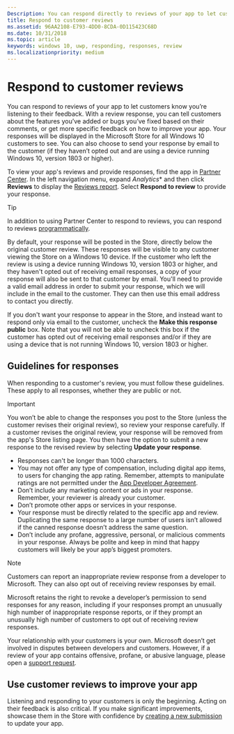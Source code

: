 ```yaml
---
Description: You can respond directly to reviews of your app to let customers know you’re listening to their feedback.
title: Respond to customer reviews
ms.assetid: 96AA2108-E793-4DD0-8CDA-0D115423C68D
ms.date: 10/31/2018
ms.topic: article
keywords: windows 10, uwp, responding, responses, review
ms.localizationpriority: medium
---
```

# Respond to customer reviews


You can respond to reviews of your app to let customers know you’re listening to their feedback. With a review response, you can tell customers about the features you’ve added or bugs you’ve fixed based on their comments, or get more specific feedback on how to improve your app. Your responses will be displayed in the Microsoft Store for all Windows 10 customers to see. You can also choose to send your response by email to the customer (if they haven’t opted out and are using a device running Windows 10, version 1803 or higher).

To view your app's reviews and provide responses, find the app in [Partner Center](https://partner.microsoft.com/dashboard). In the left navigation menu, expand *Analytics** and then click **Reviews** to display the [Reviews report](reviews-report.md). Select **Respond to review** to provide your response.

> [!TIP]
> In addition to using Partner Center to respond to reviews, you can respond to reviews [programmatically](../monetize/submit-responses-to-app-reviews.md).

By default, your response will be posted in the Store, directly below the original customer review. These responses will be visible to any customer viewing the Store on a Windows 10 device. If the customer who left the review is using a device running Windows 10, version 1803 or higher, and they haven't opted out of receiving email responses, a copy of your response will also be sent to that customer by email.  You'll need to provide a valid email address in order to submit your response, which we will include in the email to the customer. They can then use this email address to contact you directly.

If you don't want your response to appear in the Store, and instead want to respond only via email to the customer, uncheck the **Make this response public** box. Note that you will not be able to uncheck this box if the customer has opted out of receiving email responses and/or if they are using a device that is not running Windows 10, version 1803 or higher.

## Guidelines for responses

When responding to a customer's review, you must follow these guidelines. These apply to all responses, whether they are public or not.

> [!IMPORTANT]
> You won’t be able to change the responses you post to the Store (unless the customer revises their original review), so review your response carefully. If a customer revises the original review, your response will be removed from the app's  Store listing page. You then have the option to submit a new response to the revised review by selecting **Update your response**.

-   Responses can't be longer than 1000 characters.
-   You may not offer any type of compensation, including digital app items, to users for changing the app rating. Remember, attempts to manipulate ratings are not permitted under the [App Developer Agreement](https://docs.microsoft.com/legal/windows/agreements/app-developer-agreement).
-   Don’t include any marketing content or ads in your response. Remember, your reviewer is already your customer.
-   Don’t promote other apps or services in your response.
-   Your response must be directly related to the specific app and review. Duplicating the same response to a large number of users isn’t allowed if the canned response doesn’t address the same question.
-   Don’t include any profane, aggressive, personal, or malicious comments in your response. Always be polite and keep in mind that happy customers will likely be your app’s biggest promoters.

> [!NOTE]
> Customers can report an inappropriate review response from a developer to Microsoft. They can also opt out of receiving review responses by email.
>
> Microsoft retains the right to revoke a developer’s permission to send responses for any reason, including if your responses prompt an unusually high number of inappropriate response reports, or if they prompt an unusually high number of customers to opt out of receiving review responses.

Your relationship with your customers is your own. Microsoft doesn’t get involved in disputes between developers and customers. However, if a review of your app contains offensive, profane, or abusive language, please open a [support request](https://go.microsoft.com/fwlink/p/?LinkID=401178).


## Use customer reviews to improve your app

Listening and responding to your customers is only the beginning. Acting on their feedback is also critical. If you make significant improvements, showcase them in the Store with confidence by [creating a new submission](app-submissions.md) to update your app.

